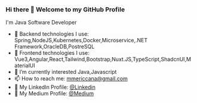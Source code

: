 ### Hi there 👋 Welcome to my GitHub Profile

I'm Java Software Developer

- 🔭 Backend technologies I use: Spring,NodeJS,Kubernetes,Docker,Microservice,.NET Framework,OracleDB,PostreSQL
- 🔭 Frontend technologies I use: Vue3,Angular,React,Tailwind,Bootstrap,Nuxt.JS,TypeScript,ShadcnUI,MaterialUI
- 🌱 I’m currently interested Java,Javascript
- 📫 How to reach me: mmericcana@gmail.com
- 👔 My LinkedIn Profile: [@Linkedin](https://www.linkedin.com/in/mericcana/)
- 📖 My Medium Profile: [@Medium](https://medium.com/@mericcana)

